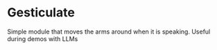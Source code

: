 # Gesticulate
Simple module that moves the arms around when it is speaking.
Useful during demos with LLMs 

